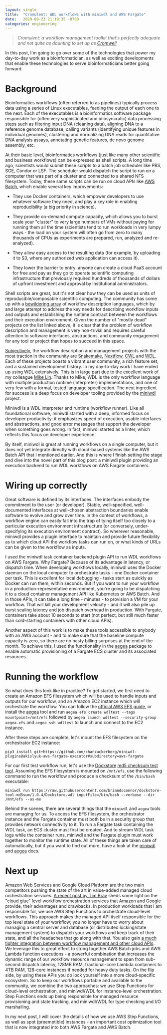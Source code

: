 ```yaml
---
layout: single
title:  "Cromulent: WDL workflows with miniwdl and AWS Fargate"
date:   2020-09-23 21:19:35 -0700
categories: engineering
---
```


> *Cromulent: a workflow management toolkit that's perfectly adequate and not quite as daunting to set up as [Cromwell](https://cromwell.readthedocs.io/)*

In this post, I'm going to go over some of the technologies that power my day-to-day work as a bioinformatician, as well
as exciting developments that enable these technologies to serve bioinformaticians better going forward.

# Background
Bioinformatics workflows (often referred to as pipelines) typically process data using a series of Linux executables,
feeding the output of each one to the next. Each of the executables is a bioinformatics software package responsible for
(often very sophisticated and idiosyncratic) data processing steps such as filtering input DNA (cleaning data), aligning
DNA to a reference genome database, calling variants (identifying unique features in individual genomes), clustering
and normalizing DNA reads for quantitative DNA analysis assays, annotating genetic features, de novo genome assembly, etc.

At their basic level, bioinformatics workflows (just like many other scientific and business workflows) can be expressed
as shell scripts. A long time ago, scientists would submit these scripts to a batch job scheduler like
PBS, SGE, Condor or LSF. The scheduler would dispatch the script to run on a computer that was part of a cluster and
connected to a shared NFS filesystem. Today, these same scripts can be run on cloud APIs like
[AWS Batch](https://aws.amazon.com/batch/), which enable several key improvements:

- They use Docker containers, which empower developers to use whatever software they need, and play a key role in
  enabling reproducibility (a big priority in science).

- They provide on-demand compute capacity, which allows you to burst scale your "cluster" to very large numbers of VMs
  without paying for running them all the time (scientists tend to run workloads in very lumpy ways - the load on your
  system will often go from zero to many thousands of CPUs as experiments are prepared, run, analyzed and re-analyzed).

- They allow easy access to the resulting data (for example, by uploading it to S3, where any authorized web application
  can access it).

- They lower the barrier to entry: anyone can create a cloud PaaS account for free and pay as they go to operate
  scientific computing infrastructure that previously required hundreds of thousands of dollars of upfront investment
  and approval by institutional administrators.

Shell scripts are great, but it's not clear how they can be used as units of reproducible/composable scientific
computing. The community has come up with a
[bewildering array](https://github.com/common-workflow-language/common-workflow-language/wiki/Existing-Workflow-systems)
of workflow description languages, which by and large attempt to address the key needs for describing workflow inputs
and outputs and establishing the runtime contract between the workflows and their execution environment. Given the
number of "mostly dead" projects on the list linked above, it is clear that the problem of workflow description and
management is very non-trivial and requires careful attention to software interfaces, abstractions, and community
engagement for any tool or project that hopes to succeed in this space.

[Subjectively](https://www.nature.com/articles/s41592-020-0886-9), the workflow description and management projects
with the most traction in the community are [Snakemake](https://snakemake.readthedocs.io/en/stable/),
[Nextflow](https://www.nextflow.io/), [CWL](https://www.commonwl.org/) and [WDL](https://openwdl.org/). Each of these 
projects boasts a vibrant user community, a rich feature set, and a sustained development history. In my day-to-day work
I have ended up using WDL extensively. This is in large part due to the excellent work of my colleague
[Mike Lin](https://www.mlin.net/). Thanks to Mike, WDL is the only workflow language with multiple production runtime
(interpreter) implementations, and one of very few with a formal, tested language specification. The next ingredient for
success is a deep focus on developer tooling provided by the [miniwdl](https://github.com/chanzuckerberg/miniwdl)
project.

Miniwdl is a WDL interpreter and runtime (workflow runner). Like all foundational software, miniwdl started with a deep,
informed focus on developer productivity: it emphasizes speed of execution, usable interfaces and abstractions, and
good error messages that support the developer when something goes wrong. In fact, miniwdl started as a linter, which
reflects this focus on developer experience.

By itself, miniwdl is great at running workflows on a single computer, but it does not yet integrate directly with
cloud-based systems like the AWS Batch API that I mentioned earlier. And this is where I finish setting the stage and
dive into the novel part of this blog post: a miniwdl plugin providing an execution backend to run WDL workflows on AWS
Fargate containers.

# Wiring up correctly
Great software is defined by its interfaces. The interfaces embody the commitment to the user (or developer). Stable,
well-specified, well-documented interfaces at well-chosen abstraction boundaries enable software to evolve and grow over
time. In the context of workflows, a workflow engine can easily fall into the trap of tying itself too closely to a
particular execution environment infrastructure (or conversely, under-specifying its execution environment contract). So
wherever reasonable, miniwdl provides a plugin interface to maintain and provide future flexibility as to which cloud
API the workflow tasks can run on, or what kinds of URLs can be given to the workflow as inputs.

I used the miniwdl task container backend plugin API to run WDL workflows on AWS Fargate. Why Fargate? Because of its
advantage in latency, or dispatch time. When developing workflows locally, miniwdl uses the Docker daemon on the local
computer to orchestrate tasks - one Docker container per task. This is excellent for local debugging - tasks start as
quickly as Docker can run them, within seconds. But if you want to run your workflow in a production-representative
environment, you're going to be dispatching it to a cloud container management API like Kubernetes or AWS Batch. And
in those APIs, it can take a long time - minutes - to provision a VM for your workflow. That will kill your development
velocity - and it will also pile up burst scaling latency and job dispatch overhead in production. With Fargate,
containers take about 10 seconds to start (not perfect, but still much faster than cold-starting containers with other
cloud APIs).

Another aspect of this work is to make these tools accessible to anybody with an AWS account - and to make sure that
the baseline compute capacity is zero, so there are no nasty billing surprises at the end of the month. To achieve this,
I used the functionality in the [aegea](https://github.com/kislyuk/aegea) package to enable automatic provisioning of a
Fargate ECS cluster and its associated resources.

# Running the workflow
So what does this look like in practice? To get started, we first need to create an Amazon EFS filesystem which will be
used to handle inputs and outputs for our workflow, and an Amazon EC2 instance which will orchestrate the workflow. You
can follow the [official AWS EFS guide](https://docs.aws.amazon.com/efs/latest/ug/getting-started.html), or install the
[aegea](https://github.com/kislyuk/aegea) tool and run `aegea efs create wdltest --tags mountpoint=/mnt/efs` followed by
`aegea launch wdltest --security-group aegea.efs` and `aegea ssh wdltest` to launch and connect to the EC2 instance.

After these steps are complete, let's mount the EFS filesystem on the orchestrator EC2 instance:

```
pip3 install git+https://github.com/chanzuckerberg/miniwdl-plugins@akislyuk-aws-fargate-executor#subdirectory=aws-fargate
```

For our first test workflow run, let's use the [Dockstore](https://dockstore.org/)
[md5 checksum test tool](https://github.com/briandoconnor/dockstore-tool-md5sum). Assuming the EFS filesystem is mounted
on `/mnt/efs`, use the following command to run the workflow and produce a checksum of the `/bin/bash` executable:

```
miniwdl run https://raw.githubusercontent.com/briandoconnor/dockstore-tool-md5sum/1.0.4/Dockstore.wdl inputFile=/bin/bash --verbose --dir /mnt/efs --as-me
```

Behind the scenes, there are several things that the `miniwdl` and `aegea` tools are managing for us. To access the EFS
filesystem, the orchestrator instance and the Fargate container must both be in a security group that provides network
connectivity to it. To run a Fargate task containing the WDL task, an ECS cluster must first be created. And to stream
WDL task logs while the container runs, miniwdl and the Fargate plugin must work together to monitor the runtime state.
All of these things are taken care of automatically, but if you want to find out more, have a look at the
[miniwdl](https://miniwdl.readthedocs.io/en/latest/WDL.html) and [aegea](https://github.com/kislyuk/aegea) docs.

# Next up
Amazon Web Services and Google Cloud Platform are the two main competitors pushing the state of the art in value-added
managed cloud orchestration services.
[A recent post by Tim Bray](https://www.tbray.org/ongoing/When/202x/2020/09/21/AWS-Step-Functions-vs-GCP-Workflows)
sheds some light on the "cloud glue" level workflow orchestration services that Amazon and Google provide, their advantages
and drawbacks. In production workloads that I am responsible for, we use AWS Step Functions to orchestrate cloud-level
workflows. This approach makes the managed API itself responsible for the top level state of your workflow; you no longer
have to worry about managing a central server and database (or distributed locking/state management system) to dispatch
your workflows and keep track of their state, and all the headaches that go along with that. You also gain
[a much tighter integration between workflow management and other cloud APIs](https://docs.aws.amazon.com/step-functions/latest/dg/concepts-service-integrations.html).
We leverage this to great effect to string together AWS Batch jobs and AWS Lambda function executions - a powerful combination
that increases the dynamic range of our workflow resource management to span from sub-second dispatch latency, 128MB RAM,
fractional-core Lambda containers to 4TB RAM, 128-core instances if needed for heavy duty tasks. On the flip side, by using
these APIs you do lock yourself into a more cloud-specific ecosystem. So to keep our workflows portable and available to
the community, we combine the two approaches: we use Step Functions for cloud-level orchestration, and miniwdl/WDL for
instance-level orchestration. Step Functions ends up being responsible for managed resource provisioning and state tracking,
and miniwdl/WDL for type checking and I/O marshalling.

In my next post, I will cover the details of how we use AWS Step Functions, as well as spot (preemptible) instances - an
important cost optimization tool that is now integrated into both AWS Fargate and AWS Batch.
